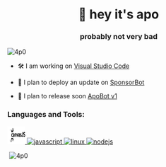 <h1 align="center">👋 hey it's apo</h1>
<h3 align="center">probably not very bad</h3>

<p align="left"> <img src="https://komarev.com/ghpvc/?username=4p0&label=Profile%20views&color=00aaff&style=flat" alt="4p0" /> </p>

- 🛠️ I am working on [Visual Studio Code](https://code.visualstudio.com/)

- 🚀 I plan to deploy an update on [SponsorBot](https://github.com/4p0/SponsorBot-PRO)

- 🤝 I plan to release soon [ApoBot v1](https://github.com/4p0/ApoBot)


<h3 align="left">Languages and Tools:</h3>
<p align="left"> <a href="https://canvasjs.com" target="_blank"> <img src="https://raw.githubusercontent.com/Hardik0307/Hardik0307/master/assets/canvasjs-charts.svg" alt="canvasjs" width="40" height="40"/> </a> <a href="https://developer.mozilla.org/en-US/docs/Web/JavaScript" target="_blank"> <img src="https://devicons.github.io/devicon/devicon.git/icons/javascript/javascript-original.svg" alt="javascript" width="40" height="40"/> </a> <a href="https://www.linux.org/" target="_blank"> <img src="https://devicons.github.io/devicon/devicon.git/icons/linux/linux-original.svg" alt="linux" width="40" height="40"/> </a> <a href="https://nodejs.org" target="_blank"> <img src="https://devicons.github.io/devicon/devicon.git/icons/nodejs/nodejs-original-wordmark.svg" alt="nodejs" width="40" height="40"/> </a> </p>

<p>&nbsp;<img align="center" src="https://github-readme-stats.vercel.app/api?username=4p0&show_icons=true&locale=en" alt="4p0" /></p>
